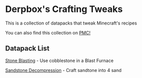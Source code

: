 # Derpbox's Crafting Tweaks

This is a collection of datapacks that tweak Minecraft's recipes

You can also find this collection on [PMC!](https://www.planetminecraft.com/collection/119780/crafting-tweaks/)

## Datapack List

[Stone Blasting](https://github.com/DBTDerpbox/Stone-Blasting) - Use cobblestone in a Blast Furnace

[Sandstone Decompression](https://github.com/DBTDerpbox/Sandstone-Decompression) - Craft sandtone into 4 sand